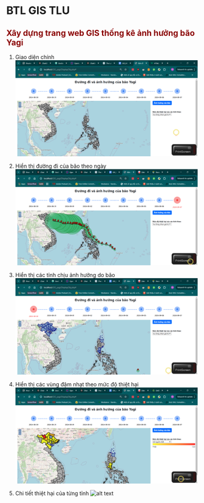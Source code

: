 <h1>BTL GIS TLU</h1>
<h2 style="color: darkred">Xây dựng trang web GIS thống kê ảnh hưởng bão Yagi</h2>

1. Giao diện chính
![alt text](assets/image1.png)

2. Hiển thị đường đi của bão theo ngày
![alt text](assets/image2.png)

3. Hiển thị các tỉnh chịu ảnh hưởng do bão
![alt text](assets/image3.png)

4. Hiển thị các vùng đậm nhạt theo mức độ thiệt hại
![alt text](assets/image4.png)

5. Chi tiết thiệt hại của từng tỉnh
![alt text](assets/image.png)
